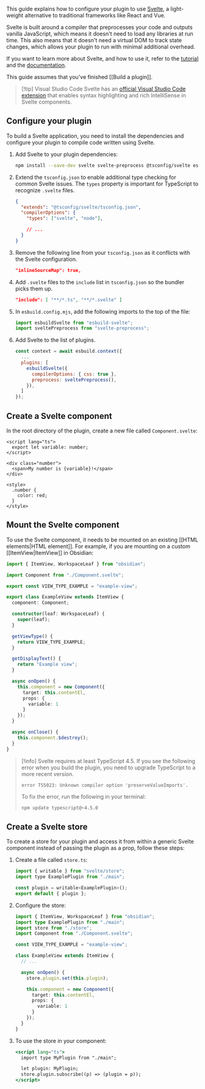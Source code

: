 This guide explains how to configure your plugin to use [Svelte](https://svelte.dev/), a light-weight alternative to traditional frameworks like React and Vue.

Svelte is built around a compiler that preprocesses your code and outputs vanilla JavaScript, which means it doesn't need to load any libraries at run time. This also means that it doesn't need a virtual DOM to track state changes, which allows your plugin to run with minimal additional overhead.

If you want to learn more about Svelte, and how to use it, refer to the [tutorial](https://svelte.dev/tutorial/basics) and the [documentation](https://svelte.dev/docs).

This guide assumes that you've finished [[Build a plugin]].

> [!tip] Visual Studio Code
> Svelte has an [official Visual Studio Code extension](https://marketplace.visualstudio.com/items?itemName=svelte.svelte-vscode) that enables syntax highlighting and rich IntelliSense in Svelte components.

## Configure your plugin

To build a Svelte application, you need to install the dependencies and configure your plugin to compile code written using Svelte.

1. Add Svelte to your plugin dependencies:

   ```bash
   npm install --save-dev svelte svelte-preprocess @tsconfig/svelte esbuild-svelte typescript@^5.0.0
   ```

2. Extend the `tsconfig.json` to enable additional type checking for common Svelte issues. The `types` property is important for TypeScript to recognize `.svelte` files.

   ```json
   {
     "extends": "@tsconfig/svelte/tsconfig.json",
     "compilerOptions": {
       "types": ["svelte", "node"],

       // ...
     }
   }
   ```

3. Remove the following line from your `tsconfig.json` as it conflicts with the Svelte configuration.

   ```json
   "inlineSourceMap": true,
   ```

4. Add `.svelte` files to the `include` list in `tsconfig.json` so the bundler picks them up.

   ```json
   "include": [ "**/*.ts", "**/*.svelte" ]
   ``` 

5. In `esbuild.config.mjs`, add the following imports to the top of the file:

   ```js
   import esbuildSvelte from "esbuild-svelte";
   import sveltePreprocess from "svelte-preprocess";
   ```
6. Add Svelte to the list of plugins.

   ```js
   const context = await esbuild.context({
     ...
	 plugins: [
       esbuildSvelte({
         compilerOptions: { css: true },
         preprocess: sveltePreprocess(),
       }),
     ]
   });
   ```

## Create a Svelte component

In the root directory of the plugin, create a new file called `Component.svelte`:

```tsx
<script lang="ts">
  export let variable: number;
</script>

<div class="number">
  <span>My number is {variable}!</span>
</div>

<style>
  .number {
    color: red;
  }
</style>
```

## Mount the Svelte component

To use the Svelte component, it needs to be mounted on an existing [[HTML elements|HTML element]]. For example, if you are mounting on a custom [[ItemView|ItemView]] in Obsidian:

```ts
import { ItemView, WorkspaceLeaf } from "obsidian";

import Component from "./Component.svelte";

export const VIEW_TYPE_EXAMPLE = "example-view";

export class ExampleView extends ItemView {
  component: Component;

  constructor(leaf: WorkspaceLeaf) {
    super(leaf);
  }

  getViewType() {
    return VIEW_TYPE_EXAMPLE;
  }

  getDisplayText() {
    return "Example view";
  }

  async onOpen() {
    this.component = new Component({
      target: this.contentEl,
      props: {
        variable: 1
      }
    });
  }

  async onClose() {
    this.component.$destroy();
  }
}
```

> [!info]
> Svelte requires at least TypeScript 4.5. If you see the following error when you build the plugin, you need to upgrade TypeScript to a more recent version.
>
> ```plain
> error TS5023: Unknown compiler option 'preserveValueImports'.
> ```
>
> To fix the error, run the following in your terminal:
>
> ```bash
> npm update typescript@~4.5.0
> ```

## Create a Svelte store

To create a store for your plugin and access it from within a generic Svelte component instead of passing the plugin as a prop, follow these steps:

1. Create a file called `store.ts`:

   ```jsx
   import { writable } from "svelte/store";
   import type ExamplePlugin from "./main";

   const plugin = writable<ExamplePlugin>();
   export default { plugin };
   ```

2. Configure the store:

   ```ts
   import { ItemView, WorkspaceLeaf } from "obsidian";
   import type ExamplePlugin from "./main";
   import store from "./store";
   import Component from "./Component.svelte";

   const VIEW_TYPE_EXAMPLE = "example-view";

   class ExampleView extends ItemView {
     // ...

     async onOpen() {
       store.plugin.set(this.plugin);

       this.component = new Component({
         target: this.contentEl,
         props: {
           variable: 1
         }
       });
     }
   }
   ```

3. To use the store in your component:

   ```jsx
   <script lang="ts">
     import type MyPlugin from "./main";

     let plugin: MyPlugin;
     store.plugin.subscribe((p) => (plugin = p));
   </script>
   ```
